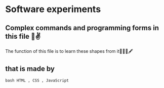 # Software experiments
## Complex commands and programming forms in this file 💪✌
The function of this file is to learn these shapes from it👨‍💻🤘🖋
## that is made by 
``bash
HTML , CSS , JavaScript 
``
